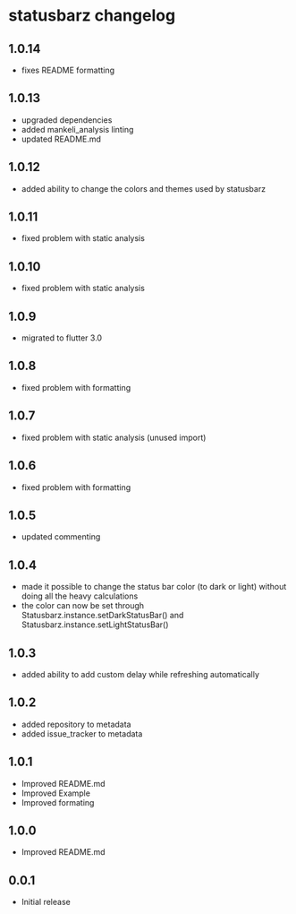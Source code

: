 # statusbarz changelog

## 1.0.14

- fixes README formatting

## 1.0.13

- upgraded dependencies
- added mankeli_analysis linting
- updated README.md

## 1.0.12

- added ability to change the colors and themes used by statusbarz

## 1.0.11

- fixed problem with static analysis

## 1.0.10

- fixed problem with static analysis

## 1.0.9

- migrated to flutter 3.0

## 1.0.8

- fixed problem with formatting

## 1.0.7

- fixed problem with static analysis (unused import)

## 1.0.6

- fixed problem with formatting

## 1.0.5

- updated commenting

## 1.0.4

- made it possible to change the status bar color (to dark or light) without doing all the heavy calculations
- the color can now be set through Statusbarz.instance.setDarkStatusBar() and Statusbarz.instance.setLightStatusBar()

## 1.0.3

- added ability to add custom delay while refreshing automatically

## 1.0.2

- added repository to metadata
- added issue_tracker to metadata

## 1.0.1

- Improved README.md
- Improved Example
- Improved formating

## 1.0.0

- Improved README.md

## 0.0.1

- Initial release
